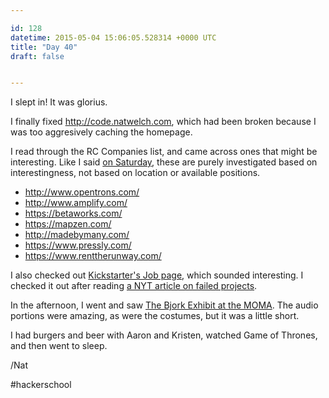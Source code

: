 ```yaml
---

id: 128
datetime: 2015-05-04 15:06:05.528314 +0000 UTC
title: "Day 40"
draft: false


---
```


I slept in! It was glorius.

I finally fixed http://code.natwelch.com, which had been broken because I was too aggresively caching the homepage.

I read through the RC Companies list, and came across ones that might be interesting. Like I said [on Saturday](https://writing.natwelch.com/post/127), these are purely investigated based on interestingness, not based on location or available positions.

 - http://www.opentrons.com/
 - http://www.amplify.com/
 - https://betaworks.com/
 - https://mapzen.com/
 - http://madebymany.com/
 - https://www.pressly.com/
 - https://www.renttherunway.com/
 
I also checked out [Kickstarter's Job page](https://www.kickstarter.com/jobs/software_engineer), which sounded interesting. I checked it out after reading [a NYT article on failed projects](http://www.nytimes.com/2015/05/03/magazine/zpm-espresso-and-the-rage-of-the-jilted-crowdfunder.html).

In the afternoon, I went and saw [The Bjork Exhibit at the MOMA](http://www.nytimes.com/2015/03/06/arts/design/review-bjork-unfurled-in-many-guises-at-moma.html). The audio portions were amazing, as were the costumes, but it was a little short.

I had burgers and beer with Aaron and Kristen, watched Game of Thrones, and then went to sleep.

/Nat

#hackerschool
